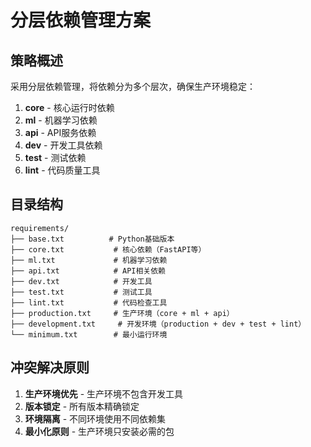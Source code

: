 # 分层依赖管理方案

## 策略概述

采用分层依赖管理，将依赖分为多个层次，确保生产环境稳定：

1. **core** - 核心运行时依赖
2. **ml** - 机器学习依赖
3. **api** - API服务依赖
4. **dev** - 开发工具依赖
5. **test** - 测试依赖
6. **lint** - 代码质量工具

## 目录结构

```
requirements/
├── base.txt          # Python基础版本
├── core.txt           # 核心依赖（FastAPI等）
├── ml.txt             # 机器学习依赖
├── api.txt            # API相关依赖
├── dev.txt            # 开发工具
├── test.txt           # 测试工具
├── lint.txt           # 代码检查工具
├── production.txt     # 生产环境（core + ml + api）
├── development.txt     # 开发环境（production + dev + test + lint）
└── minimum.txt        # 最小运行环境
```

## 冲突解决原则

1. **生产环境优先** - 生产环境不包含开发工具
2. **版本锁定** - 所有版本精确锁定
3. **环境隔离** - 不同环境使用不同依赖集
4. **最小化原则** - 生产环境只安装必需的包
